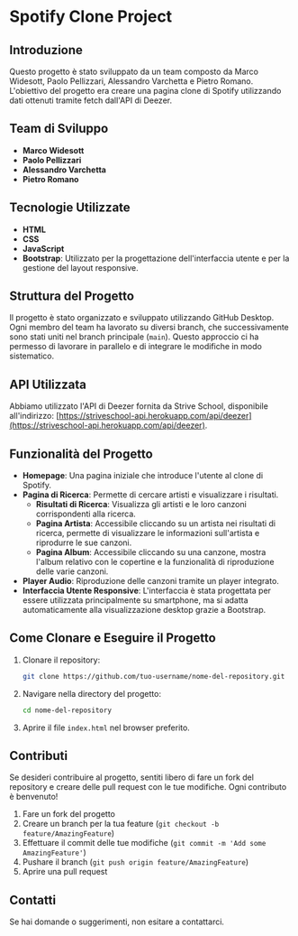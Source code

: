 # Spotify Clone Project

## Introduzione

Questo progetto è stato sviluppato da un team composto da Marco Widesott, Paolo Pellizzari, Alessandro Varchetta e Pietro Romano. L'obiettivo del progetto era creare una pagina clone di Spotify utilizzando dati ottenuti tramite fetch dall'API di Deezer.

## Team di Sviluppo

- **Marco Widesott**
- **Paolo Pellizzari**
- **Alessandro Varchetta**
- **Pietro Romano**

## Tecnologie Utilizzate

- **HTML**
- **CSS**
- **JavaScript**
- **Bootstrap**: Utilizzato per la progettazione dell'interfaccia utente e per la gestione del layout responsive.

## Struttura del Progetto

Il progetto è stato organizzato e sviluppato utilizzando GitHub Desktop. Ogni membro del team ha lavorato su diversi branch, che successivamente sono stati uniti nel branch principale (`main`). Questo approccio ci ha permesso di lavorare in parallelo e di integrare le modifiche in modo sistematico.

## API Utilizzata

Abbiamo utilizzato l'API di Deezer fornita da Strive School, disponibile all'indirizzo: [https://striveschool-api.herokuapp.com/api/deezer](https://striveschool-api.herokuapp.com/api/deezer).

## Funzionalità del Progetto

- **Homepage**: Una pagina iniziale che introduce l'utente al clone di Spotify.
- **Pagina di Ricerca**: Permette di cercare artisti e visualizzare i risultati.
  - **Risultati di Ricerca**: Visualizza gli artisti e le loro canzoni corrispondenti alla ricerca.
  - **Pagina Artista**: Accessibile cliccando su un artista nei risultati di ricerca, permette di visualizzare le informazioni sull'artista e riprodurre le sue canzoni.
  - **Pagina Album**: Accessibile cliccando su una canzone, mostra l'album relativo con le copertine e la funzionalità di riproduzione delle varie canzoni.
- **Player Audio**: Riproduzione delle canzoni tramite un player integrato.
- **Interfaccia Utente Responsive**: L'interfaccia è stata progettata per essere utilizzata principalmente su smartphone, ma si adatta automaticamente alla visualizzazione desktop grazie a Bootstrap.

## Come Clonare e Eseguire il Progetto

1. Clonare il repository:
    ```bash
    git clone https://github.com/tuo-username/nome-del-repository.git
    ```
2. Navigare nella directory del progetto:
    ```bash
    cd nome-del-repository
    ```
3. Aprire il file `index.html` nel browser preferito.

## Contributi

Se desideri contribuire al progetto, sentiti libero di fare un fork del repository e creare delle pull request con le tue modifiche. Ogni contributo è benvenuto!

1. Fare un fork del progetto
2. Creare un branch per la tua feature (`git checkout -b feature/AmazingFeature`)
3. Effettuare il commit delle tue modifiche (`git commit -m 'Add some AmazingFeature'`)
4. Pushare il branch (`git push origin feature/AmazingFeature`)
5. Aprire una pull request

## Contatti

Se hai domande o suggerimenti, non esitare a contattarci.


